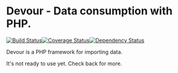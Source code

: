 Devour - Data consumption with PHP.
===================================

[![Build Status](https://travis-ci.org/twistor/devour.png?branch=master)](https://travis-ci.org/twistor/devour)[![Coverage Status](https://coveralls.io/repos/twistor/devour/badge.png)](https://coveralls.io/r/twistor/devour)[![Dependency Status](https://www.versioneye.com/user/projects/52d10396ec1375589d00005e/badge.png)](https://www.versioneye.com/user/projects/52d10396ec1375589d00005e)

Devour is a PHP framework for importing data.

It's not ready to use yet. Check back for more.
